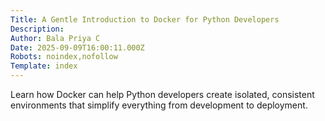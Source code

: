 ```yaml
---
Title: A Gentle Introduction to Docker for Python Developers
Description: 
Author: Bala Priya C
Date: 2025-09-09T16:00:11.000Z
Robots: noindex,nofollow
Template: index
---
```

Learn how Docker can help Python developers create isolated, consistent environments that simplify everything from development to deployment.